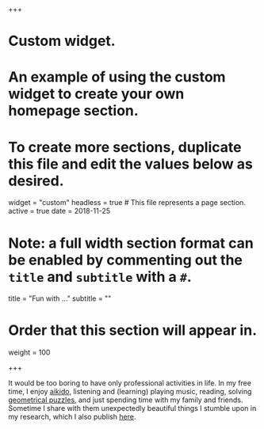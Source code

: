 +++
# Custom widget.
# An example of using the custom widget to create your own homepage section.
# To create more sections, duplicate this file and edit the values below as desired.
widget = "custom"
headless = true  # This file represents a page section.
active = true
date = 2018-11-25

# Note: a full width section format can be enabled by commenting out the `title` and `subtitle` with a `#`.
title = "Fun with ..."
subtitle = ""

# Order that this section will appear in.
weight = 100

+++

It would be too boring to have only professional activities in life. In my free time, I enjoy [aikido](/aikido/), listening and (learning) playing music, reading, solving [geometrical puzzles](/red/), and just spending time with my family and friends. Sometime I share with them unexpectedly beautiful things I stumble upon in my research, which I also publish [here](/funnyImages/). 

